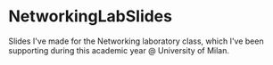 # NetworkingLabSlides
Slides I've made for the Networking laboratory class, which I've been supporting during this academic year @ University of Milan.
